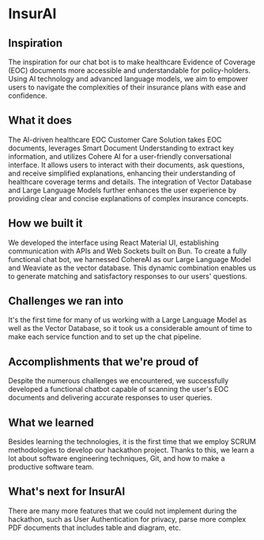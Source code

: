 # InsurAI
## Inspiration
The inspiration for our chat bot is to make healthcare Evidence of Coverage (EOC) documents more accessible and understandable for policy-holders. Using AI technology and advanced language models, we aim to empower users to navigate the complexities of their insurance plans with ease and confidence.

## What it does
The AI-driven healthcare EOC Customer Care Solution takes EOC documents, leverages Smart Document Understanding to extract key information, and utilizes Cohere AI for a user-friendly conversational interface. It allows users to interact with their documents, ask questions, and receive simplified explanations, enhancing their understanding of healthcare coverage terms and details. The integration of Vector Database and Large Language Models further enhances the user experience by providing clear and concise explanations of complex insurance concepts.

## How we built it
We developed the interface using React Material UI, establishing communication with APIs and Web Sockets built on Bun. To create a fully functional chat bot, we harnessed CohereAI as our Large Language Model and Weaviate as the vector database. This dynamic combination enables us to generate matching and satisfactory responses to our users' questions.

## Challenges we ran into
It's the first time for many of us working with a Large Language Model as well as the Vector Database, so it took us a considerable amount of time to make each service function and to set up the chat pipeline.

## Accomplishments that we're proud of
Despite the numerous challenges we encountered, we successfully developed a functional chatbot capable of scanning the user's EOC documents and delivering accurate responses to user queries.

## What we learned
Besides learning the technologies, it is the first time that we employ SCRUM methodologies to develop our hackathon project. Thanks to this, we learn a lot about software engineering techniques, Git, and how to make a productive software team.

## What's next for InsurAI
There are many more features that we could not implement during the hackathon, such as User Authentication for privacy, parse more complex PDF documents that includes table and diagram, etc.
